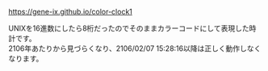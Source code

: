 https://gene-ix.github.io/color-clock1

UNIXを16進数にしたら8桁だったのでそのままカラーコードにして表現した時計です。  
2106年あたりから見づらくなり、2106/02/07 15:28:16以降は正しく動作しなくなります。